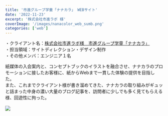 ```yaml
---
title: '市進グループ学童「ナナカラ」 WEBサイト'
date: '2022-11-23'
excerpt: '株式会社市進ラボ 様'
coverImage: '/images/nanacolor_web_sumb.png'
categories: ['web']
---
```


・クライアント名：[株式会社市進ラボ様　市進グループ学童「ナナカラ」](https://www.ichishin-group.com/7colors/)  
・担当領域：サイトディレクション・デザイン制作  
・その他メンバ：エンジニア１名  

紙媒体の入会案内と、コンセプトブックのイラストを融合させ、ナナカラのプロモーションに接したお客様に、紙からWebまで一貫した体験の提供を目指した。<br>
また、これまでクライアント様が書き溜めてきた、ナナカラの取り組みがギュッと詰まった中身の濃い大量のブログ記事を、訪問者に少しでも多く見てもらえる様、回遊性に拘った。<br><br>
<img src="/images/nanacolor_web.png"><br><br>